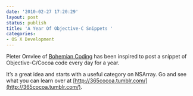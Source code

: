 ```yaml
---
date: '2010-02-27 17:20:29'
layout: post
status: publish
title: 'A Year Of Objective-C Snippets '
categories:
- OS X Development
---
```


Pieter Omvlee of [Bohemian Coding](http://www.bohemiancoding.com/) has been
inspired to post a snippet of Objective-C/Cocoa code every day for a year.

It’s a great idea and starts with a useful category on NSArray. Go and see what
you can learn over at
[http://365cocoa.tumblr.com/](http://365cocoa.tumblr.com/).
